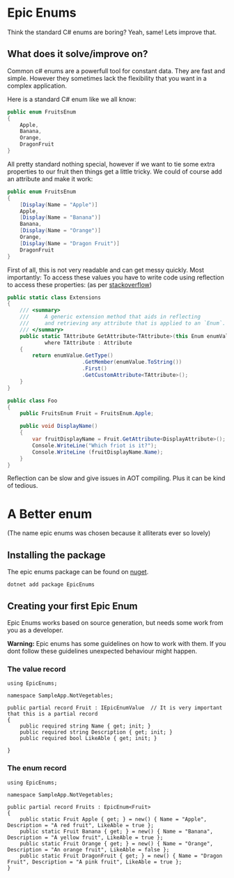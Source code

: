 # Epic Enums
Think the standard C# enums are boring? Yeah, same! Lets improve that.

## What does it solve/improve on?

Common c# enums are a powerfull tool for constant data. They are fast and simple. However they sometimes lack the flexibility that you want in a complex application.

Here is a standard C# enum like we all know: 

```csharp
public enum FruitsEnum
{
    Apple,
    Banana,
    Orange,
    DragonFruit
} 
```
All pretty standard nothing special, however if we want to tie some extra properties to our fruit then things get a little tricky. We could of course add an attribute and make it work:

```csharp
public enum FruitsEnum
{
    [Display(Name = "Apple")]
    Apple,
    [Display(Name = "Banana")]
    Banana,
    [Display(Name = "Orange")]
    Orange,
    [Display(Name = "Dragon Fruit")]
    DragonFruit
} 
```

First of all, this is not very readable and can get messy quickly. Most importantly: To access these values you have to write code using reflection to access these properties: (as per [stackoverflow](https://stackoverflow.com/a/25109103/1345060))

```csharp
public static class Extensions
{
    /// <summary>
    ///     A generic extension method that aids in reflecting 
    ///     and retrieving any attribute that is applied to an `Enum`.
    /// </summary>
    public static TAttribute GetAttribute<TAttribute>(this Enum enumValue) 
            where TAttribute : Attribute
    {
        return enumValue.GetType()
                        .GetMember(enumValue.ToString())
                        .First()
                        .GetCustomAttribute<TAttribute>();
    }
}

public class Foo 
{
    public FruitsEnum Fruit = FruitsEnum.Apple;

    public void DisplayName()
    {
        var fruitDisplayName = Fruit.GetAttribute<DisplayAttribute>();
        Console.WriteLine("Which friot is it?");
        Console.WriteLine (fruitDisplayName.Name);
    } 
}

```

Reflection can be slow and give issues in AOT compiling. Plus it can be kind of tedious.

# A Better enum
(The name epic enums was chosen because it alliterats ever so lovely)

## Installing the package

The epic enums package can be found on [nuget](https://www.nuget.org/packages/EpicEnums).

```dotnet add package EpicEnums```


## Creating your first Epic Enum

Epic Enums works based on source generation, but needs some work from you as a developer.

**Warning:** Epic enums has some guidelines on how to work with them. If you dont follow these guidelines unexpected behaviour might happen.

### The value record


```charp
using EpicEnums;

namespace SampleApp.NotVegetables;

public partial record Fruit : IEpicEnumValue  // It is very important that this is a partial record
{
    public required string Name { get; init; }
    public required string Description { get; init; }
    public required bool LikeAble { get; init; }

}
```

### The enum record


```charp
using EpicEnums;

namespace SampleApp.NotVegetables;

public partial record Fruits : EpicEnum<Fruit>
{
    public static Fruit Apple { get; } = new() { Name = "Apple", Description = "A red fruit", LikeAble = true };
    public static Fruit Banana { get; } = new() { Name = "Banana", Description = "A yellow fruit", LikeAble = true };
    public static Fruit Orange { get; } = new() { Name = "Orange", Description = "An orange fruit", LikeAble = false };
    public static Fruit DragonFruit { get; } = new() { Name = "Dragon Fruit", Description = "A pink fruit", LikeAble = true };
}
```




